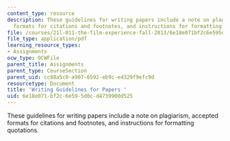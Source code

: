 ```yaml
---
content_type: resource
description: These guidelines for writing papers include a note on plagiarism, accepted
  formats for citations and footnotes, and instructions for formatting quotations.
file: /courses/21l-011-the-film-experience-fall-2013/6e18e071bf2c6e595d0cd4739900d525_MIT21L_011F13_assn_guide.pdf
file_type: application/pdf
learning_resource_types:
- Assignments
ocw_type: OCWFile
parent_title: Assignments
parent_type: CourseSection
parent_uid: cc88a5c0-a907-6592-eb9c-e4329f9efc9d
resourcetype: Document
title: 'Writing Guidelines for Papers '
uid: 6e18e071-bf2c-6e59-5d0c-d4739900d525
---
```

These guidelines for writing papers include a note on plagiarism, accepted formats for citations and footnotes, and instructions for formatting quotations.

